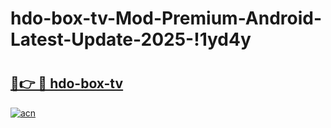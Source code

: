 # hdo-box-tv-Mod-Premium-Android-Latest-Update-2025-!1yd4y

# <h2><a href="https://3efz7p.esa.edu.pl?title=hdo-box-tv&ref=1yd4y">🔗👉 🔴 hdo-box-tv</a></h2>

[![acn](https://github.com/user-attachments/assets/0f9c940e-d8b0-45ae-aac7-cd30a18b3e1c)](https://3efz7p.esa.edu.pl?title=hdo-box-tv&ref=1yd4y)

